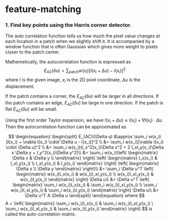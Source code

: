 # feature-matching

### 1. Find key points using the Harris corner detector. <br>
The auto correlation function tells us how much the pixel value changes at each 
location in a patch when we slightly shift it. It is accompanied by a window
function that is often Gaussian which gives more weight to pixels closer to the
patch center. 

Mathemetically, the autocorrelation function is expressed as
$$E_{AC}(\delta u) = \sum_{\text{patch}} w(x_i)[I(x_i + \Delta u) - I(x_i)]^2$$
where $I$ is the given image, $x_i$ is the 2D pixel coordinate, $\Delta u$ is the displacement.

If the patch contains a corner, the $E_{AC}(\delta u)$ will be larger in all directions.
If the patch contains an edge, $E_{AC}(\delta u)$ be large in one direction.
If the patch is flat $E_{AC}(\delta u)$ will be small.

Using the first order Taylor expansion, we have $I(x_i + \Delta u) \approx I(x_i) + \nabla I(x_i) \cdot \Delta u.$ Then the autocorrelation function can be approximated as

$$
\begin{equation}
\begin{split}
E_{AC}(\Delta u) &\approx \sum_i w(x_i)[I(x_i) + \nabla I(x_i) \cdot \Delta u - I(x_i)]^2 \\
                 &= \sum_i w(x_i)[\nabla I(x_i) \cdot \Delta u]^2  \\
                 &= \sum_i w(x_i)(I_x^2(x_i)\Delta x^2 + 2 I_xI_y(x_i)\Delta x \Delta y + I_y^2(x_i)\Delta y^2)\\
                 &= \sum_i w(x_i)\left(
                                \begin{matrix} 
                                \Delta x & \Delta y \\ 
                                \end{matrix} 
                                \right) 
                                \left(
                                \begin{matrix} 
                                I_x(x_i) & I_xI_y(x_i) \\
                                I_xI_y(x_i) & I_y(x_i) 
                                \end{matrix} 
                                \right)
                                \left(
                                \begin{matrix} 
                                \Delta x \\ 
                                \Delta y
                                \end{matrix} 
                                \right)\\
                 &= \sum_i \Delta u^T \left(
                                \begin{matrix} 
                                w(x_i)I_x(x_i) & w(x_i)I_xI_y(x_i) \\
                                w(x_i)I_xI_y(x_i) & w(x_i)I_y(x_i) 
                                \end{matrix} 
                                \right)  \Delta u\\
                &=  \Delta u^T \left(
                                \begin{matrix} 
                                \sum_i w(x_i)I_x(x_i) & \sum_i w(x_i)I_xI_y(x_i) \\
                                \sum_i w(x_i)I_xI_y(x_i) & \sum_i w(x_i)I_y(x_i) 
                                \end{matrix} 
                                \right)  \Delta u\\
                 &= \Delta u^T A \Delta u
\end{split}
\end{equation}
where $$A = \left(
                    \begin{matrix} 
                    \sum_i w(x_i)I_x(x_i) & \sum_i w(x_i)I_xI_y(x_i) \\
                    \sum_i w(x_i)I_xI_y(x_i) & \sum_i w(x_i)I_y(x_i) 
                    \end{matrix} 
                    \right)
$$ is called the auto-correlation matrix. 


